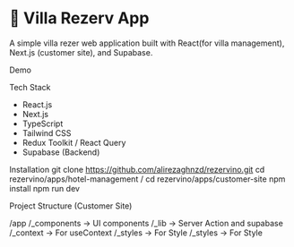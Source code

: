 # 🏡 Villa Rezerv App 
A simple villa rezer web application built with React(for villa management), Next.js (customer site), and Supabase.


Demo

Tech Stack
- React.js
- Next.js
- TypeScript
- Tailwind CSS
- Redux Toolkit / React Query
- Supabase (Backend)


Installation
git clone https://github.com/alirezaghnzd/rezervino.git
cd rezervino/apps/hotel-management / cd rezervino/apps/customer-site
npm install
npm run dev


Project Structure (Customer Site)

/app
  /_components   → UI components
  /_lib → Server Action and supabase
  /_context → For useContext
  /_styles → For Style
  /_styles → For Style

